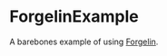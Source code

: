 # ForgelinExample
A barebones example of using [Forgelin](https://github.com/shadowfacts/Forgelin).
